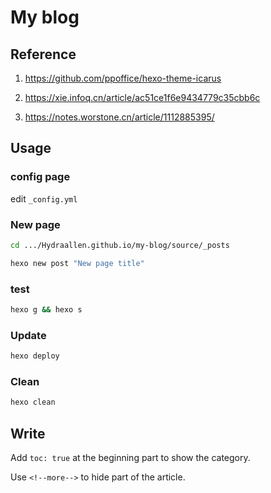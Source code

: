 # My blog

## Reference

1. https://github.com/ppoffice/hexo-theme-icarus

2. https://xie.infoq.cn/article/ac51ce1f6e9434779c35cbb6c

3. https://notes.worstone.cn/article/1112885395/


## Usage

### config page

edit `_config.yml`

### New page

```bash
cd .../Hydraallen.github.io/my-blog/source/_posts

hexo new post "New page title"
```

### test

```bash
hexo g && hexo s
```

### Update

```bash
hexo deploy
```

### Clean
```bash
hexo clean
```

## Write

Add `toc: true` at the beginning part to show the category.

Use `<!--more-->` to hide part of the article.
